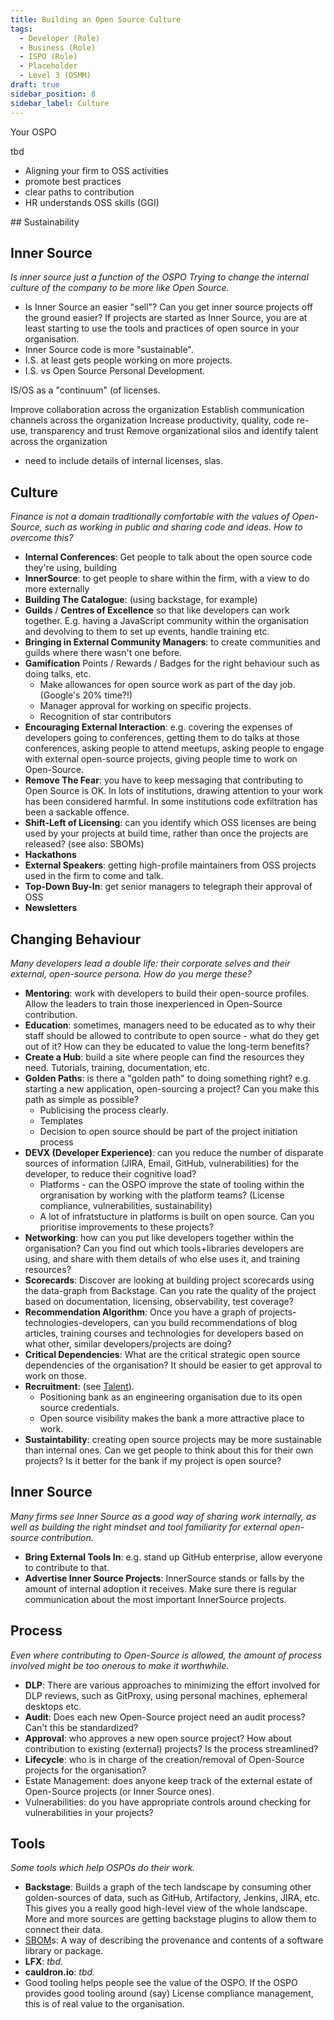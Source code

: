 ```yaml
---
title: Building an Open Source Culture
tags: 
  - Developer (Role)
  - Business (Role)
  - ISPO (Role)
  - Placeholder
  - Level 3 (OSMM)
draft: true
sidebar_position: 8
sidebar_label: Culture
---
```


Your OSPO


tbd


- Aligning your firm to OSS activities
- promote best practices
- clear paths to contribution
- HR understands OSS skills (GGI)

## Sustainability



## Inner Source

_Is inner source just a function of the OSPO_
_Trying to change the internal culture of the company to be more like Open Source._
- Is Inner Source an easier "sell"?  Can you get inner source projects off the ground easier?  If projects are started as Inner Source, you are at least starting to use the tools and practices of open source in your organisation.
- Inner Source code is more "sustainable".
- I.S. at least gets people working on more projects.
- I.S. vs Open Source Personal Development.

IS/OS as a "continuum" (of licenses.

Improve collaboration across the organization
Establish communication channels across the organization
Increase productivity, quality, code re-use, transparency and trust
Remove organizational silos and identify talent across the organization


- need to include details of internal licenses, slas.



## Culture

_Finance is not a domain traditionally comfortable with the values of Open-Source, such as working in public and sharing code and ideas.  How to overcome this?_

- **Internal Conferences**:  Get people to talk about the open source code they're using, building
- **InnerSource**: to get people to share within the firm, with a view to do more externally
- **Building The Catalogue**: (using backstage, for example)
- **Guilds** / **Centres of Excellence** so that like developers can work together.  E.g. having a JavaScript community within the organisation and devolving to them to set up events, handle training etc.
- **Bringing in External Community Managers**: to create communities and guilds where there wasn't one before.
- **Gamification** Points / Rewards / Badges for the right behaviour such as doing talks, etc.
  - Make allowances for open source work as part of the day job. (Google's 20% time?!)
  - Manager approval for working on specific projects. 
  - Recognition of star contributors
- **Encouraging External Interaction**: e.g. covering the expenses of developers going to conferences, getting them to do talks at those conferences, asking people to attend meetups, asking people to engage with external open-source projects, giving people time to work on Open-Source.
- **Remove The Fear**:  you have to keep messaging that contributing to Open Source is OK.  In lots of institutions, drawing attention to your work has been considered harmful.  In some institutions code exfiltration has been a sackable offence.
- **Shift-Left of Licensing**: can you identify which OSS licenses are being used by your projects at build time, rather than once the projects are released?  (see also: SBOMs)
- **Hackathons**
- **External Speakers**: getting high-profile maintainers from OSS projects used in the firm to come and talk.
- **Top-Down Buy-In**: get senior managers to telegraph their approval of OSS 
- **Newsletters**

## Changing Behaviour

_Many developers lead a double life: their corporate selves and their external, open-source persona.  How do you merge these?_

- **Mentoring**:  work with developers to build their open-source profiles.  Allow the leaders to train those inexperienced in Open-Source contribution.
- **Education**: sometimes, managers need to be educated as to why their staff should be allowed to contribute to open source - what do they get out of it?  How can they be educated to value the long-term benefits?
- **Create a Hub**:  build a site where people can find the resources they need.  Tutorials, training, documentation, etc.  
- **Golden Paths**:  is there a "golden path" to doing something right?  e.g. starting a new application, open-sourcing a project?  Can you make this path as simple as possible?
  - Publicising the process clearly.
  - Templates  
  - Decision to open source should be part of the project initiation process
- **DEVX (Developer Experience)**:  can you reduce the number of disparate sources of information (JIRA, Email, GitHub, vulnerabilities) for the developer, to reduce their cognitive load?  
  - Platforms - can the OSPO improve the state of tooling within the orgranisation by working with the platform teams?  (License compliance, vulnerabilities, sustainability)
  - A lot of infratstucture in platforms is built on open source. Can you prioritise improvements to these projects?
- **Networking**:  how can you put like developers together within the organisation?  Can you find out which tools+libraries developers are using, and share with them details of who else uses it, and training resources?
- **Scorecards**: Discover are looking at building project scorecards using the data-graph from Backstage.  Can you rate the quality of the project based on documentation, licensing, observability, test coverage?  
- **Recommendation Algorithm**: Once you have a graph of projects-technologies-developers, can you build recommendations of blog articles, training courses and technologies for developers based on what other, similar developers/projects are doing?
- **Critical Dependencies**:  What are the critical strategic open source dependencies of the organisation?  It should be easier to get approval to work on those.
- **Recruitment**: (see [Talent](Talent)). 
  - Positioning bank as an engineering organisation due to its open source credentials.
  - Open source visibility makes the bank a more attractive place to work.
- **Sustaintability**: creating open source projects may be more sustainable than internal ones.  Can we get people to think about this for their own projects?  Is it better for the bank if my project is open source?  

## Inner Source

_Many firms see Inner Source as a good way of sharing work internally, as well as building the right mindset and tool familiarity for external open-source contribution._

- **Bring External Tools In**: e.g. stand up GitHub enterprise, allow everyone to contribute to that.
- **Advertise Inner Source Projects**: InnerSource stands or falls by the amount of internal adoption it receives.  Make sure there is regular communication about the most important InnerSource projects.


## Process

_Even where contributing to Open-Source is allowed, the amount of process involved might be too onerous to make it worthwhile._

- **DLP**:   There are various approaches to minimizing the effort involved for DLP reviews, such as GitProxy, using personal machines, ephemeral desktops etc.
- **Audit**:  Does each new Open-Source project need an audit process?  Can't this be standardized?
- **Approval**: who approves a new open source project?  How about contribution to existing (external) projects? Is the process streamlined?
- **Lifecycle**: who is in charge of the creation/removal of Open-Source projects for the organisation?
- Estate Management: does anyone keep track of the external estate of Open-Source projects (or Inner Source ones).
- Vulnerabilities: do you have appropriate controls around checking for vulnerabilities in your projects?

## Tools

_Some tools which help OSPOs do their work._

- **Backstage**:  Builds a graph of the tech landscape by consuming other golden-sources of data, such as GitHub, Artifactory, Jenkins, JIRA, etc.   This gives you a really good high-level view of the whole landscape.   More and more sources are getting backstage plugins to allow them to connect their data.  
- [SBOM](https://en.wikipedia.org/wiki/Software_supply_chain)s: A way of describing the provenance and contents of a software library or package.
- **LFX**: _tbd._
- **cauldron.io**: _tbd._
- Good tooling helps people see the value of the OSPO.  If the OSPO provides good tooling around (say) License compliance management, this is of real value to the organisation.
